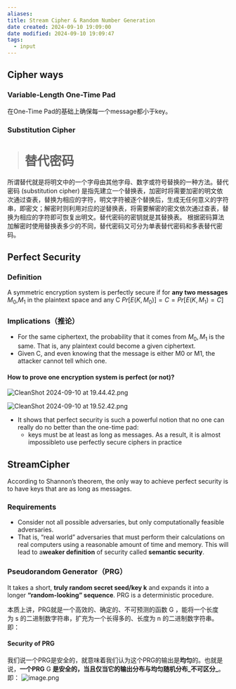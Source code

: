 ```yaml
---
aliases: 
title: Stream Cipher & Random Number Generation
date created: 2024-09-10 19:09:00
date modified: 2024-09-10 19:09:47
tags:
  - input
---
```


## Cipher ways
### Variable-Length One-Time Pad
在One-Time Pad的基础上确保每一个message都小于key。

### Substitution Cipher
># 替代密码

所谓替代就是将明文中的一个字母由其他字母、数字或符号替换的一种方法。替代密码 (substitution cipher) 是指先建立一个替换表，加密时将需要加密的明文依次通过查表，替换为相应的字符，明文字符被逐个替换后，生成无任何意义的字符串，即密文；解密时则利用对应的逆替换表，将需要解密的密文依次通过查表，替换为相应的字符即可恢复出明文。替代密码的密钥就是其替换表。
根据密码算法加解密时使用替换表多少的不同，替代密码又可分为单表替代密码和多表替代密码。

## Perfect Security
### Definition
A symmetric encryption system is perfectly secure if for **any two messages** $M_0$,$M_1$ in the plaintext space and any C
	$Pr[E(K,M_0)]=C = Pr[E(K,M_1)=C]$

### Implications（推论）
- For the same ciphertext, the probability that it comes from $M_0, M_1$ is the same. That is, any plaintext could become a given ciphertext.
- Given C, and even knowing that the message is either M0 or M1, the attacker cannot tell which one.

#### How to prove one encryption system is perfect (or not)?
![CleanShot 2024-09-10 at 19.44.42.png](https://typora-tes.oss-cn-shanghai.aliyuncs.com/picgo/CleanShot%202024-09-10%20at%2019.44.42.png)



![CleanShot 2024-09-10 at 19.52.42.png](https://typora-tes.oss-cn-shanghai.aliyuncs.com/picgo/CleanShot%202024-09-10%20at%2019.52.42.png)

- It shows that perfect security is such a powerful notion that no one can really do no better than the one-time pad:
	- keys must be at least as long as messages. As a result, it is almost impossibleto use perfectly secure ciphers in practice

## StreamCipher
According to Shannon’s theorem, the only way to achieve perfect security is to have keys that are as long as messages.

### Requirements
- Consider not all possible adversaries, but only computationally feasible adversaries.
- That is, “real world” adversaries that must perform their calculations on real computers using a reasonable amount of time and memory. This will lead to a**weaker definition** of security called **semantic security**.

### Pseudorandom Generator（PRG）
It takes a short, **truly random secret seed/key k** and expands it into a longer **“random-looking” sequence**. PRG is a deterministic procedure.

本质上讲，PRG就是一个高效的、确定的、不可预测的函数 G ，能将一个长度为 s 的二进制数字符串，扩充为一个长得多的、长度为 n 的二进制数字符串。即：

#### Security of PRG
我们说一个PRG是安全的，就意味着我们认为这个PRG的输出是**均匀**的。也就是说，**一个PRG** G **是安全的，当且仅当它的输出分布与均匀随机分布_不可区分_**。即：
![image.png](https://typora-tes.oss-cn-shanghai.aliyuncs.com/picgo/20240910230341.png)


